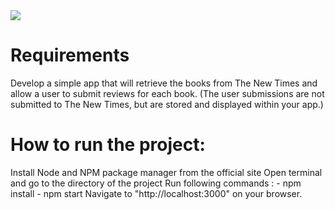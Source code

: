 <img src="https://i.imgur.com/R6RY8Sl.png">

# Requirements

Develop a simple app that will retrieve the books from The New Times and allow a user to submit
reviews for each book. (The user submissions are not submitted to The New Times, but are
stored and displayed within your app.)

# How to run the project:
Install Node and NPM package manager from the official site
Open terminal and go to the directory of the project
Run following commands : - npm install - npm start
Navigate to "http://localhost:3000" on your browser.
